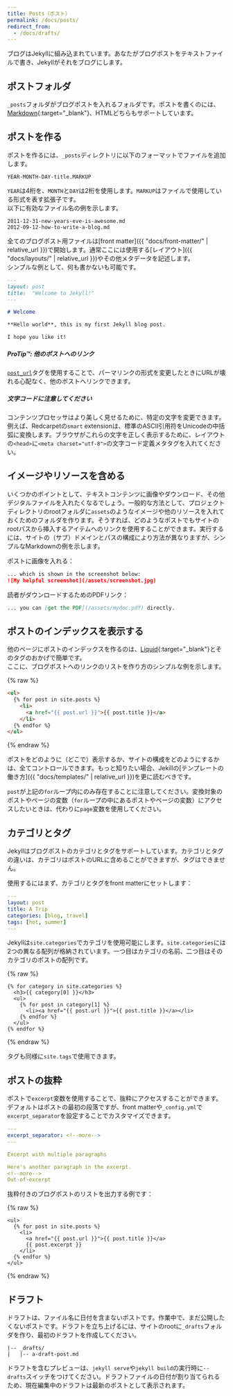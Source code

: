 ```yaml
---
title: Posts（ポスト）
permalink: /docs/posts/
redirect_from:
  - /docs/drafts/
---
```


<!-- ---
title: Posts
permalink: /docs/posts/
redirect_from:
  - /docs/drafts/
--- -->

ブログはJekyllに組み込まれています。あなたがブログポストをテキストファイルで書き、Jekyllがそれをブログにします。

<!-- Blogging is baked into Jekyll. You write blog posts as text files and Jekyll
provides everything you need to turn it into a blog. -->

## ポストフォルダ
<!-- ## The Posts Folder -->

`_posts`フォルダがブログポストを入れるフォルダです。ポストを書くのには、[Markdown](https://daringfireball.net/projects/markdown/){:target="_blank"}、HTMLどちらもサポートしています。

<!-- The `_posts` folder is where your blog posts live. You typically write posts
in [Markdown](https://daringfireball.net/projects/markdown/), HTML is
also supported. -->

## ポストを作る
<!-- ## Creating Posts -->

ポストを作るには、`_posts`ディレクトリに以下のフォーマットでファイルを追加します。

<!-- To create a post, add a file to your `_posts` directory with the following
format: -->

```
YEAR-MONTH-DAY-title.MARKUP
```

`YEAR`は4桁を、`MONTH`と`DAY`は2桁を使用します。`MARKUP`はファイルで使用している形式を表す拡張子です。  
以下に有効なファイル名の例を示します。

<!-- Where `YEAR` is a four-digit number, `MONTH` and `DAY` are both two-digit
numbers, and `MARKUP` is the file extension representing the format used in the
file. For example, the following are examples of valid post filenames: -->

```
2011-12-31-new-years-eve-is-awesome.md
2012-09-12-how-to-write-a-blog.md
```

全てのブログポスト用ファイルは[front matter]({{ "docs/front-matter/" | relative_url }})で開始します。通常ここには使用する[レイアウト]({{ "docs/layouts/" | relative_url }})やその他メタデータを記述します。  
シンプルな例として、何も書かないも可能です。

<!-- All blog post files must begin with [front matter](/docs/front-matter/) which is
typically used to set a [layout](/docs/layouts/) or other meta data. For a simple
example this can just be empty: -->

```markdown
---
layout: post
title:  "Welcome to Jekyll!"
---

# Welcome

**Hello world**, this is my first Jekyll blog post.

I hope you like it!
```

<div class="note">
  <h5>ProTip™: 他のポストへのリンク</h5>
  <!-- <h5>ProTip™: Link to other posts</h5> -->
  <p>
    <a href="{{ "/docs/liquid/tags/#linking-to-posts" | relative_url }}"><code>post_url</code></a>タグを使用することで、パーマリンクの形式を変更したときにURLが壊れる心配なく、他のポストへリンクできます。
  </p>
  <!-- <p>
    Use the <a href="/docs/liquid/tags/#linking-to-posts"><code>post_url</code></a>
    tag to link to other posts without having to worry about the URLs
    breaking when the site permalink style changes.
  </p> -->
</div>



<div class="note info">
  <h5>文字コードに注意してください</h5>
  <!-- <h5>Be aware of character sets</h5> -->
  <p>
    コンテンツプロセッサはより美しく見せるために、特定の文字を変更できます。例えば、Redcarpetの<code>smart</code> extensionは、標準のASCII引用符をUnicodeの中括弧に変換します。ブラウザがこれらの文字を正しく表示するために、レイアウトの<code>&lt;head&gt;</code>に<code>&lt;meta charset=&quot;utf-8&quot;&gt;</code>の文字コード定義メタタグを入れてください。
  </p>
  <!-- <p>
    Content processors can modify certain characters to make them look nicer.
    For example, the <code>smart</code> extension in Redcarpet converts standard,
    ASCII quotation characters to curly, Unicode ones. In order for the browser
    to display those characters properly, define the charset meta value by
    including <code>&lt;meta charset=&quot;utf-8&quot;&gt;</code> in the
    <code>&lt;head&gt;</code> of your layout.
  </p> -->
</div>

## イメージやリソースを含める
<!-- ## Including images and resources -->

いくつかのポイントとして、テキストコンテンツに画像やダウンロード、その他デジタルファイルを入れたくなるでしょう。一般的な方法として、プロジェクトディレクトリのrootフォルダに`assets`のようなイメージや他のリソースを入れておくためのフォルダを作ります。そうすれば、どのようなポストでもサイトのrootパスから挿入するアイテムへのリンクを使用することができます。実行するには、サイトの（サブ）ドメインとパスの構成により方法が異なりますが、シンプルなMarkdownの例を示します。

<!-- At some point, you'll want to include images, downloads, or other
digital assets along with your text content. One common solution is to create
a folder in the root of the project directory called something like `assets`,
into which any images, files or other resources are placed. Then, from within
any post, they can be linked to using the site’s root as the path for the asset
to include. The best way to do this depends on the way your site’s (sub)domain
and path are configured, but here are some simple examples in Markdown: -->

ポストに画像を入れる：

<!-- Including an image asset in a post: -->

```markdown
... which is shown in the screenshot below:
![My helpful screenshot](/assets/screenshot.jpg)
```

読者がダウンロードするためのPDFリンク：

<!-- Linking to a PDF for readers to download: -->

```markdown
... you can [get the PDF](/assets/mydoc.pdf) directly.
```

## ポストのインデックスを表示する
<!-- ## Displaying an index of posts -->

他のページにポストのインデックスを作るのは、[Liquid](https://docs.shopify.com/themes/liquid/basics){:target="_blank"}とそのタグのおかげで簡単です。  
ここに、ブログポストへのリンクのリストを作り方のシンプルな例を示します。

<!-- Creating an index of posts on another page should be easy thanks to
[Liquid](https://docs.shopify.com/themes/liquid/basics) and its tags. Here’s a
simple example of how to create a list of links to your blog posts: -->

{% raw %}
```html
<ul>
  {% for post in site.posts %}
    <li>
      <a href="{{ post.url }}">{{ post.title }}</a>
    </li>
  {% endfor %}
</ul>
```
{% endraw %}

ポストをどのように（どこで）表示するか、サイトの構成をどのようにするかは、全てコントロールできます。もっと知りたい場合、Jekillの[テンプレートの働き方]({{ "docs/templates/" | relative_url }})を更に読むべきです。

<!-- You have full control over how (and where) you display your posts,
and how you structure your site. You should read more about [how templates
work](/docs/templates/) with Jekyll if you want to know more. -->

`post`が上記の`for`ループ内にのみ存在することに注意してください。変換対象のポストやページの変数（`for`ループの中にあるポストやページの変数）にアクセスしたいときは、代わりに`page`変数を使用してください。

<!-- Note that the `post` variable only exists inside the `for` loop above. If
you wish to access the currently-rendering page/posts's variables (the
variables of the post/page that has the `for` loop in it), use the `page`
variable instead. -->

## カテゴリとタグ
<!-- ## Categories and Tags -->

Jekyllはブログポストのカテゴリとタグをサポートしています。カテゴリとタグの違いは、カテゴリはポストのURLに含めることができますが、タグはできません。

<!-- Jekyll has first class support for categories and tags in blog posts. The difference
between categories and tags is a category can be part of the URL for a post
whereas a tag cannot. -->

使用するにはまず、カテゴリとタグをfront matterにセットします：

<!-- To use these, first set your categories and tags in front matter: -->

```yaml
---
layout: post
title: A Trip
categories: [blog, travel]
tags: [hot, summer]
---
```

Jekyllは`site.categories`でカテゴリを使用可能にします。`site.categories`には2つの異なる配列が格納されています。一つ目はカテゴリの名前、二つ目はそのカテゴリのポストの配列です。

<!-- Jekyll makes the categories available to us at `site.categories`. Iterating over
`site.categories` on a page gives us another array with two items, the first
item is the name of the category and the second item is an array of posts in that
category. -->

{% raw %}
```liquid
{% for category in site.categories %}
  <h3>{{ category[0] }}</h3>
  <ul>
    {% for post in category[1] %}
      <li><a href="{{ post.url }}">{{ post.title }}</a></li>
    {% endfor %}
  </ul>
{% endfor %}
```
{% endraw %}

タグも同様に`site.tags`で使用できます。

<!-- For tags it's exactly the same except the variable is `site.tags`. -->

## ポストの抜粋
<!-- ## Post excerpts -->

ポストで`excerpt`変数を使用することで、抜粋にアクセスすることができます。デフォルトはポストの最初の段落ですが、front matterや`_config.yml`で`excerpt_separator`を設定することでカスタマイズできます。

<!-- You can access a snippet of a posts's content by using `excerpt` variable on a
post. By default this is the first paragraph of content in the post, however it
can be customized by setting a `excerpt_separator` variable in front matter or
`_config.yml`. -->

```yaml
---
excerpt_separator: <!--more-->
---

Excerpt with multiple paragraphs

Here's another paragraph in the excerpt.
<!--more-->
Out-of-excerpt
```

抜粋付きのブログポストのリストを出力する例です：

<!-- Here's an example of outputting a list of blog posts with an excerpt: -->

{% raw %}
```liquid
<ul>
  {% for post in site.posts %}
    <li>
      <a href="{{ post.url }}">{{ post.title }}</a>
      {{ post.excerpt }}
    </li>
  {% endfor %}
</ul>
```
{% endraw %}

## <span id="drafts"></span>ドラフト
<!-- ## Drafts -->

ドラフトは、ファイル名に日付を含まないポストです。作業中で、まだ公開したくないポストです。ドラフトを立ち上げるには、サイトのrootに`_drafts`フォルダを作り、最初のドラフトを作成してください。

<!-- Drafts are posts without a date in the filename. They're posts you're still
working on and don't want to publish yet. To get up and running with drafts,
create a `_drafts` folder in your site's root and create your first draft: -->

```text
|-- _drafts/
|   |-- a-draft-post.md
```

ドラフトを含むプレビューは、`jekyll serve`や`jekyll build`の実行時に`--drafts`スイッチをつけてください。ドラフトファイルの日付が割り当てられるため、現在編集中のドラフトは最新のポストとして表示されます。

<!-- To preview your site with drafts, run `jekyll serve` or `jekyll build`
with the `--drafts` switch. Each will be assigned the value modification time
of the draft file for its date, and thus you will see currently edited drafts
as the latest posts. -->
